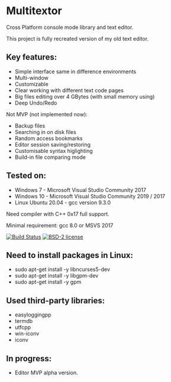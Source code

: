 # Multitextor
Cross Platform console mode library and text editor.

This project is fully recreated version of my old text editor.

## Key features:
- Simple interface same in difference environments
- Multi-window
- Customizable
- Clear working with different text code pages
- Big files editing over 4 GBytes (with small memory using)
- Deep Undo/Redo

Not MVP (not implemented now):
- Backup files
- Searching in on disk files
- Random access bookmarks
- Editor session saving/restoring
- Customisable syntax higlighting
- Build-in file comparing mode
 
## Tested on:
 - Windows 7 - Microsoft Visual Studio Community 2017
 - Windows 10 - Microsoft Visual Studio Community 2019 / 2017
 - Linux Ubuntu 20.04 - gcc version 9.3.0

Need compiler with C++ 0x17 full support.

Minimal requirement: gcc 8.0 or MSVS 2017

[![Build Status](https://travis-ci.org/vikonix/multitextor.svg?branch=main)][travis]
[![BSD-2 license](https://img.shields.io/github/license/vikonix/multitextor)][license]

[travis]: https://travis-ci.org/vikonix/multitextor
[license]: https://github.com/vikonix/multitextor/blob/main/LICENSE

## Need to install packages in Linux:
 - sudo apt-get install -y libncurses5-dev
 - sudo apt-get install -y libgpm-dev
 - sudo apt-get install -y gpm
 
## Used third-party libraries:
 - easyloggingpp
 - termdb
 - utfcpp
 - win-iconv
 - iconv
 
## In progress:
 - Editor MVP alpha version.